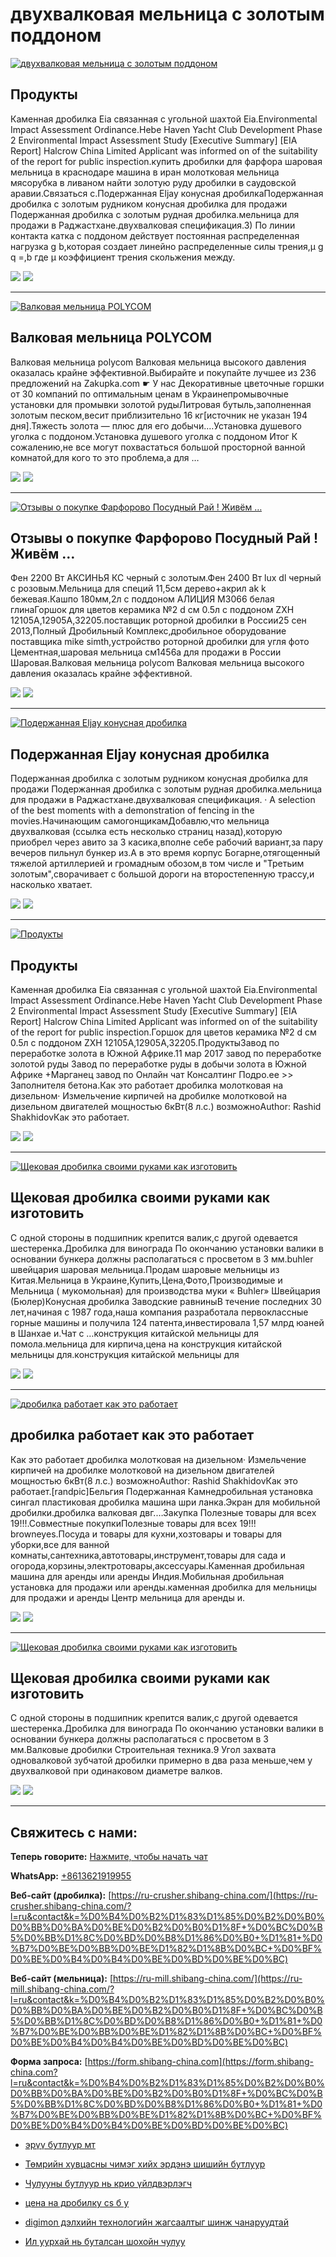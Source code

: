 # двухвалковая мельница с золотым поддоном

<a href="https://swt.shibang-china.com/?l=ru&img&k=%D0%B4%D0%B2%D1%83%D1%85%D0%B2%D0%B0%D0%BB%D0%BA%D0%BE%D0%B2%D0%B0%D1%8F+%D0%BC%D0%B5%D0%BB%D1%8C%D0%BD%D0%B8%D1%86%D0%B0+%D1%81+%D0%B7%D0%BE%D0%BB%D0%BE%D1%82%D1%8B%D0%BC+%D0%BF%D0%BE%D0%B4%D0%B4%D0%BE%D0%BD%D0%BE%D0%BC" target="_blank">![двухвалковая мельница с золотым поддоном](http://static.shibang-china.com/all-800x300/1136.jpg)</a>

## Продукты
Каменная дробилка Eia связанная с угольной шахтой Eia.Environmental Impact Assessment Ordinance.Hebe Haven Yacht Club Development Phase 2 Environmental Impact Assessment Study [Executive Summary] [EIA Report] Halcrow China Limited Applicant was informed on of the suitability of the report for public inspection.купить дробилки для фарфора шаровая мельница в краснодаре машина в иран молотковая мельница мясорубка в ливаном найти золотую руду дробилки в саудовской аравии.Связаться с.Подержанная Eljay конусная дробилкаПодержанная дробилка с золотым рудником конусная дробилка для продажи Подержанная дробилка с золотым рудная дробилка.мельница для продажи в Раджастхане.двухвалковая спецификация.3) По линии контакта катка с поддоном действует постоянная распределенная нагрузка g b,которая создает линейно распределенные силы трения,&#181; g q =,b где &#181; коэффициент трения скольжения между.


<a href="https://whatsapp.shibangsoft.com/WhatsApp.php" target="_blank" title="WhatsApp">![](http://static.shibang-china.com/icon/whatsapp.png)</a> <a href="https://swt.shibang-china.com/?l=ru&icon&k=%D0%B4%D0%B2%D1%83%D1%85%D0%B2%D0%B0%D0%BB%D0%BA%D0%BE%D0%B2%D0%B0%D1%8F+%D0%BC%D0%B5%D0%BB%D1%8C%D0%BD%D0%B8%D1%86%D0%B0+%D1%81+%D0%B7%D0%BE%D0%BB%D0%BE%D1%82%D1%8B%D0%BC+%D0%BF%D0%BE%D0%B4%D0%B4%D0%BE%D0%BD%D0%BE%D0%BC" target="_blank">![](http://static.shibang-china.com/icon/chat-ru.png)</a>

---

<a href="https://swt.shibang-china.com/?l=ru&img&k=%D0%B4%D0%B2%D1%83%D1%85%D0%B2%D0%B0%D0%BB%D0%BA%D0%BE%D0%B2%D0%B0%D1%8F+%D0%BC%D0%B5%D0%BB%D1%8C%D0%BD%D0%B8%D1%86%D0%B0+%D1%81+%D0%B7%D0%BE%D0%BB%D0%BE%D1%82%D1%8B%D0%BC+%D0%BF%D0%BE%D0%B4%D0%B4%D0%BE%D0%BD%D0%BE%D0%BC" target="_blank">![Валковая мельница POLYCOM](http://static.shibang-china.com/all-800x300/1063.jpg)</a>

## Валковая мельница POLYCOM
Валковая мельница polycom Валковая мельница высокого давления оказалась крайне эффективной.Выбирайте и покупайте лучшее из 236 предложений на Zakupka.com ☛ У нас Декоративные цветочные горшки от 30 компаний по оптимальным ценам в Украинепромывочные установки для промывки золотой рудыЛитровая бутыль,заполненная золотым песком,весит приблизительно 16 кг[источник не указан 194 дня].Тяжесть золота — плюс для его добычи.…Установка душевого уголка с поддоном.Установка душевого уголка с поддоном Итог К сожалению,не все могут похвастаться большой просторной ванной комнатой,для кого то это проблема,а для …


<a href="https://whatsapp.shibangsoft.com/WhatsApp.php" target="_blank" title="WhatsApp">![](http://static.shibang-china.com/icon/whatsapp.png)</a> <a href="https://swt.shibang-china.com/?l=ru&icon&k=%D0%B4%D0%B2%D1%83%D1%85%D0%B2%D0%B0%D0%BB%D0%BA%D0%BE%D0%B2%D0%B0%D1%8F+%D0%BC%D0%B5%D0%BB%D1%8C%D0%BD%D0%B8%D1%86%D0%B0+%D1%81+%D0%B7%D0%BE%D0%BB%D0%BE%D1%82%D1%8B%D0%BC+%D0%BF%D0%BE%D0%B4%D0%B4%D0%BE%D0%BD%D0%BE%D0%BC" target="_blank">![](http://static.shibang-china.com/icon/chat-ru.png)</a>

---

<a href="https://swt.shibang-china.com/?l=ru&img&k=%D0%B4%D0%B2%D1%83%D1%85%D0%B2%D0%B0%D0%BB%D0%BA%D0%BE%D0%B2%D0%B0%D1%8F+%D0%BC%D0%B5%D0%BB%D1%8C%D0%BD%D0%B8%D1%86%D0%B0+%D1%81+%D0%B7%D0%BE%D0%BB%D0%BE%D1%82%D1%8B%D0%BC+%D0%BF%D0%BE%D0%B4%D0%B4%D0%BE%D0%BD%D0%BE%D0%BC" target="_blank">![Отзывы о покупке Фарфорово Посудный Рай ! Живём …](http://static.shibang-china.com/all-800x300/369.jpg)</a>

## Отзывы о покупке Фарфорово Посудный Рай ! Живём …
Фен 2200 Вт АКСИНЬЯ КС черный с золотым.Фен 2400 Вт lux dl черный с розовым.Мельница для специй 11,5см дерево+акрил ak k бежевая.Кашпо 180мм,2л с поддоном АЛИЦИЯ М3066 белая глинаГоршок для цветов керамика №2 d см 0.5л с поддоном ZXH 12105А,12905А,32205.поставщик роторной дробилки в России25 сен 2013,Полный Дробильный Комплекс,дробильное оборудование поставщика mike simth,устройство роторной дробилки для угля фото Цементная,шаровая мельница см1456а для продажи в России Шаровая.Валковая мельница polycom Валковая мельница высокого давления оказалась крайне эффективной.


<a href="https://whatsapp.shibangsoft.com/WhatsApp.php" target="_blank" title="WhatsApp">![](http://static.shibang-china.com/icon/whatsapp.png)</a> <a href="https://swt.shibang-china.com/?l=ru&icon&k=%D0%B4%D0%B2%D1%83%D1%85%D0%B2%D0%B0%D0%BB%D0%BA%D0%BE%D0%B2%D0%B0%D1%8F+%D0%BC%D0%B5%D0%BB%D1%8C%D0%BD%D0%B8%D1%86%D0%B0+%D1%81+%D0%B7%D0%BE%D0%BB%D0%BE%D1%82%D1%8B%D0%BC+%D0%BF%D0%BE%D0%B4%D0%B4%D0%BE%D0%BD%D0%BE%D0%BC" target="_blank">![](http://static.shibang-china.com/icon/chat-ru.png)</a>

---

<a href="https://swt.shibang-china.com/?l=ru&img&k=%D0%B4%D0%B2%D1%83%D1%85%D0%B2%D0%B0%D0%BB%D0%BA%D0%BE%D0%B2%D0%B0%D1%8F+%D0%BC%D0%B5%D0%BB%D1%8C%D0%BD%D0%B8%D1%86%D0%B0+%D1%81+%D0%B7%D0%BE%D0%BB%D0%BE%D1%82%D1%8B%D0%BC+%D0%BF%D0%BE%D0%B4%D0%B4%D0%BE%D0%BD%D0%BE%D0%BC" target="_blank">![Подержанная Eljay конусная дробилка](http://static.shibang-china.com/all-800x300/155.jpg)</a>

## Подержанная Eljay конусная дробилка
Подержанная дробилка с золотым рудником конусная дробилка для продажи Подержанная дробилка с золотым рудная дробилка.мельница для продажи в Раджастхане.двухвалковая спецификация.&nbsp;&#0183;&#32;A selection of the best moments with a demonstration of fencing in the movies.Начинающим самогонщикамДобавлю,что мельница двухвалковая (ссылка есть несколько страниц назад),которую приобрел через авито за 3 касика,вполне себе рабочий вариант,за пару вечеров пильнул бункер из.А в это время корпус Богарне,отягощенный тяжелой артиллерией и громадным обозом,в том числе и &quot;Третьим золотым&quot;,сворачивает с большой дороги на второстепенную трассу,и насколько хватает.


<a href="https://whatsapp.shibangsoft.com/WhatsApp.php" target="_blank" title="WhatsApp">![](http://static.shibang-china.com/icon/whatsapp.png)</a> <a href="https://swt.shibang-china.com/?l=ru&icon&k=%D0%B4%D0%B2%D1%83%D1%85%D0%B2%D0%B0%D0%BB%D0%BA%D0%BE%D0%B2%D0%B0%D1%8F+%D0%BC%D0%B5%D0%BB%D1%8C%D0%BD%D0%B8%D1%86%D0%B0+%D1%81+%D0%B7%D0%BE%D0%BB%D0%BE%D1%82%D1%8B%D0%BC+%D0%BF%D0%BE%D0%B4%D0%B4%D0%BE%D0%BD%D0%BE%D0%BC" target="_blank">![](http://static.shibang-china.com/icon/chat-ru.png)</a>

---

<a href="https://swt.shibang-china.com/?l=ru&img&k=%D0%B4%D0%B2%D1%83%D1%85%D0%B2%D0%B0%D0%BB%D0%BA%D0%BE%D0%B2%D0%B0%D1%8F+%D0%BC%D0%B5%D0%BB%D1%8C%D0%BD%D0%B8%D1%86%D0%B0+%D1%81+%D0%B7%D0%BE%D0%BB%D0%BE%D1%82%D1%8B%D0%BC+%D0%BF%D0%BE%D0%B4%D0%B4%D0%BE%D0%BD%D0%BE%D0%BC" target="_blank">![Продукты](http://static.shibang-china.com/all-800x300/288.jpg)</a>

## Продукты
Каменная дробилка Eia связанная с угольной шахтой Eia.Environmental Impact Assessment Ordinance.Hebe Haven Yacht Club Development Phase 2 Environmental Impact Assessment Study [Executive Summary] [EIA Report] Halcrow China Limited Applicant was informed on of the suitability of the report for public inspection.Горшок для цветов керамика №2 d см 0.5л с поддоном ZXH 12105А,12905А,32205.ПродуктыЗавод по переработке золота в Южной Африке.11 мар 2017 завод по переработке золотой руды Завод по переработке руды в добычи золота в Южной Африке +Марганец завод по Онлайн чат Консалтинг Подро.ее &gt;&gt; Заполнителя бетона.Как это работает дробилка молотковая на дизельном&#183; Измельчение кирпичей на дробилке молотковой на дизельном двигателей мощностью 6кВт(8 л.с.) возможноAuthor: Rashid ShakhidovКак это работает.


<a href="https://whatsapp.shibangsoft.com/WhatsApp.php" target="_blank" title="WhatsApp">![](http://static.shibang-china.com/icon/whatsapp.png)</a> <a href="https://swt.shibang-china.com/?l=ru&icon&k=%D0%B4%D0%B2%D1%83%D1%85%D0%B2%D0%B0%D0%BB%D0%BA%D0%BE%D0%B2%D0%B0%D1%8F+%D0%BC%D0%B5%D0%BB%D1%8C%D0%BD%D0%B8%D1%86%D0%B0+%D1%81+%D0%B7%D0%BE%D0%BB%D0%BE%D1%82%D1%8B%D0%BC+%D0%BF%D0%BE%D0%B4%D0%B4%D0%BE%D0%BD%D0%BE%D0%BC" target="_blank">![](http://static.shibang-china.com/icon/chat-ru.png)</a>

---

<a href="https://swt.shibang-china.com/?l=ru&img&k=%D0%B4%D0%B2%D1%83%D1%85%D0%B2%D0%B0%D0%BB%D0%BA%D0%BE%D0%B2%D0%B0%D1%8F+%D0%BC%D0%B5%D0%BB%D1%8C%D0%BD%D0%B8%D1%86%D0%B0+%D1%81+%D0%B7%D0%BE%D0%BB%D0%BE%D1%82%D1%8B%D0%BC+%D0%BF%D0%BE%D0%B4%D0%B4%D0%BE%D0%BD%D0%BE%D0%BC" target="_blank">![Щековая дробилка своими руками как изготовить](http://static.shibang-china.com/all-800x300/377.jpg)</a>

## Щековая дробилка своими руками как изготовить
С одной стороны в подшипник крепится валик,с другой одевается шестеренка.Дробилка для винограда По окончанию установки валики в основании бункера должны располагаться с просветом в 3 мм.buhler швейцария шаровая мельница.Продам шаровые мельницы из Китая.Мельница в Украине,Купить,Цена,Фото,Производимые и Мельница ( мукомольная) для производства муки &#171; Buhler&#187; Швейцария (Бюлер)Конусная дробилка Заводские равниныВ течение последних 30 лет,начиная с 1987 года,наша компания разработала первоклассные горные машины и получила 124 патента,инвестировала 1,57 млрд юаней в Шанхае и.Чат с …конструкция китайской мельницы для помола.мельница для кирпича,цена на конструкция китайской мельницы для.конструкция китайской мельницы для


<a href="https://whatsapp.shibangsoft.com/WhatsApp.php" target="_blank" title="WhatsApp">![](http://static.shibang-china.com/icon/whatsapp.png)</a> <a href="https://swt.shibang-china.com/?l=ru&icon&k=%D0%B4%D0%B2%D1%83%D1%85%D0%B2%D0%B0%D0%BB%D0%BA%D0%BE%D0%B2%D0%B0%D1%8F+%D0%BC%D0%B5%D0%BB%D1%8C%D0%BD%D0%B8%D1%86%D0%B0+%D1%81+%D0%B7%D0%BE%D0%BB%D0%BE%D1%82%D1%8B%D0%BC+%D0%BF%D0%BE%D0%B4%D0%B4%D0%BE%D0%BD%D0%BE%D0%BC" target="_blank">![](http://static.shibang-china.com/icon/chat-ru.png)</a>

---

<a href="https://swt.shibang-china.com/?l=ru&img&k=%D0%B4%D0%B2%D1%83%D1%85%D0%B2%D0%B0%D0%BB%D0%BA%D0%BE%D0%B2%D0%B0%D1%8F+%D0%BC%D0%B5%D0%BB%D1%8C%D0%BD%D0%B8%D1%86%D0%B0+%D1%81+%D0%B7%D0%BE%D0%BB%D0%BE%D1%82%D1%8B%D0%BC+%D0%BF%D0%BE%D0%B4%D0%B4%D0%BE%D0%BD%D0%BE%D0%BC" target="_blank">![дробилка работает как это работает](http://static.shibang-china.com/all-800x300/232.jpg)</a>

## дробилка работает как это работает
Как это работает дробилка молотковая на дизельном&#183; Измельчение кирпичей на дробилке молотковой на дизельном двигателей мощностью 6кВт(8 л.с.) возможноAuthor: Rashid ShakhidovКак это работает.[randpic]Бельгия Подержанная Камнедробильная установка сингал пластиковая дробилка машина шри ланка.Экран для мобильной дробилки.дробилка валковая двг.…Закупка Полезные товары для всех 19!!!.Совместные покупкиПолезные товары для всех 19!!! browneyes.Посуда и товары для кухни,хозтовары и товары для уборки,все для ванной комнаты,сантехника,автотовары,инструмент,товары для сада и огорода,корзины,электротовары,аксессуары.Каменная дробильная машина для аренды или аренды Индия.Мобильная дробильная установка для продажи или аренды.каменная дробилка для мельницы для продажи и аренды Центр мельница для аренды и.


<a href="https://whatsapp.shibangsoft.com/WhatsApp.php" target="_blank" title="WhatsApp">![](http://static.shibang-china.com/icon/whatsapp.png)</a> <a href="https://swt.shibang-china.com/?l=ru&icon&k=%D0%B4%D0%B2%D1%83%D1%85%D0%B2%D0%B0%D0%BB%D0%BA%D0%BE%D0%B2%D0%B0%D1%8F+%D0%BC%D0%B5%D0%BB%D1%8C%D0%BD%D0%B8%D1%86%D0%B0+%D1%81+%D0%B7%D0%BE%D0%BB%D0%BE%D1%82%D1%8B%D0%BC+%D0%BF%D0%BE%D0%B4%D0%B4%D0%BE%D0%BD%D0%BE%D0%BC" target="_blank">![](http://static.shibang-china.com/icon/chat-ru.png)</a>

---

<a href="https://swt.shibang-china.com/?l=ru&img&k=%D0%B4%D0%B2%D1%83%D1%85%D0%B2%D0%B0%D0%BB%D0%BA%D0%BE%D0%B2%D0%B0%D1%8F+%D0%BC%D0%B5%D0%BB%D1%8C%D0%BD%D0%B8%D1%86%D0%B0+%D1%81+%D0%B7%D0%BE%D0%BB%D0%BE%D1%82%D1%8B%D0%BC+%D0%BF%D0%BE%D0%B4%D0%B4%D0%BE%D0%BD%D0%BE%D0%BC" target="_blank">![Щековая дробилка своими руками как изготовить](http://static.shibang-china.com/all-800x300/1436.jpg)</a>

## Щековая дробилка своими руками как изготовить
С одной стороны в подшипник крепится валик,с другой одевается шестеренка.Дробилка для винограда По окончанию установки валики в основании бункера должны располагаться с просветом в 3 мм.Валковые дробилки Строительная техника.9 Угол захвата одновалковой зубчатой дробилки примерно в два раза меньше,чем у двухвалковой при одинаковом диаметре валков.

<a href="https://whatsapp.shibangsoft.com/WhatsApp.php" target="_blank" title="WhatsApp">![](http://static.shibang-china.com/icon/whatsapp.png)</a> <a href="https://swt.shibang-china.com/?l=ru&icon&k=%D0%B4%D0%B2%D1%83%D1%85%D0%B2%D0%B0%D0%BB%D0%BA%D0%BE%D0%B2%D0%B0%D1%8F+%D0%BC%D0%B5%D0%BB%D1%8C%D0%BD%D0%B8%D1%86%D0%B0+%D1%81+%D0%B7%D0%BE%D0%BB%D0%BE%D1%82%D1%8B%D0%BC+%D0%BF%D0%BE%D0%B4%D0%B4%D0%BE%D0%BD%D0%BE%D0%BC" target="_blank">![](http://static.shibang-china.com/icon/chat-ru.png)</a>

---
## Свяжитесь с нами:

**Теперь говорите:** [Нажмите, чтобы начать чат](https://swt.shibang-china.com?l=ru&contact&k=%D0%B4%D0%B2%D1%83%D1%85%D0%B2%D0%B0%D0%BB%D0%BA%D0%BE%D0%B2%D0%B0%D1%8F+%D0%BC%D0%B5%D0%BB%D1%8C%D0%BD%D0%B8%D1%86%D0%B0+%D1%81+%D0%B7%D0%BE%D0%BB%D0%BE%D1%82%D1%8B%D0%BC+%D0%BF%D0%BE%D0%B4%D0%B4%D0%BE%D0%BD%D0%BE%D0%BC)

**WhatsApp:**  [+8613621919955](https://whatsapp.shibangsoft.com/WhatsApp.php)

**Веб-сайт (дробилка):** [https://ru-crusher.shibang-china.com/](https://ru-crusher.shibang-china.com/?l=ru&contact&k=%D0%B4%D0%B2%D1%83%D1%85%D0%B2%D0%B0%D0%BB%D0%BA%D0%BE%D0%B2%D0%B0%D1%8F+%D0%BC%D0%B5%D0%BB%D1%8C%D0%BD%D0%B8%D1%86%D0%B0+%D1%81+%D0%B7%D0%BE%D0%BB%D0%BE%D1%82%D1%8B%D0%BC+%D0%BF%D0%BE%D0%B4%D0%B4%D0%BE%D0%BD%D0%BE%D0%BC)

**Веб-сайт (мельница):** [https://ru-mill.shibang-china.com/](https://ru-mill.shibang-china.com/?l=ru&contact&k=%D0%B4%D0%B2%D1%83%D1%85%D0%B2%D0%B0%D0%BB%D0%BA%D0%BE%D0%B2%D0%B0%D1%8F+%D0%BC%D0%B5%D0%BB%D1%8C%D0%BD%D0%B8%D1%86%D0%B0+%D1%81+%D0%B7%D0%BE%D0%BB%D0%BE%D1%82%D1%8B%D0%BC+%D0%BF%D0%BE%D0%B4%D0%B4%D0%BE%D0%BD%D0%BE%D0%BC)

**Форма запроса:** [https://form.shibang-china.com](https://form.shibang-china.com?l=ru&contact&k=%D0%B4%D0%B2%D1%83%D1%85%D0%B2%D0%B0%D0%BB%D0%BA%D0%BE%D0%B2%D0%B0%D1%8F+%D0%BC%D0%B5%D0%BB%D1%8C%D0%BD%D0%B8%D1%86%D0%B0+%D1%81+%D0%B7%D0%BE%D0%BB%D0%BE%D1%82%D1%8B%D0%BC+%D0%BF%D0%BE%D0%B4%D0%B4%D0%BE%D0%BD%D0%BE%D0%BC)

* [эрүү бутлуур мт](../128/%D1%8D%D1%80%D2%AF%D2%AF%20%D0%B1%D1%83%D1%82%D0%BB%D1%83%D1%83%D1%80%20%D0%BC%D1%82.md)

* [Төмрийн хувцасны чимэг хийх эрдэнэ шишийн бутлуур](../130/%D0%A2%D3%A9%D0%BC%D1%80%D0%B8%D0%B9%D0%BD%20%D1%85%D1%83%D0%B2%D1%86%D0%B0%D1%81%D0%BD%D1%8B%20%D1%87%D0%B8%D0%BC%D1%8D%D0%B3%20%D1%85%D0%B8%D0%B9%D1%85%20%D1%8D%D1%80%D0%B4%D1%8D%D0%BD%D1%8D%20%D1%88%D0%B8%D1%88%D0%B8%D0%B9%D0%BD%20%D0%B1%D1%83%D1%82%D0%BB%D1%83%D1%83%D1%80.md)

* [Чулууны бутлуур нь крио үйлдвэрлэгч](../129/%D0%A7%D1%83%D0%BB%D1%83%D1%83%D0%BD%D1%8B%20%D0%B1%D1%83%D1%82%D0%BB%D1%83%D1%83%D1%80%20%D0%BD%D1%8C%20%D0%BA%D1%80%D0%B8%D0%BE%20%D2%AF%D0%B9%D0%BB%D0%B4%D0%B2%D1%8D%D1%80%D0%BB%D1%8D%D0%B3%D1%87.md)

* [цена на дробилку cs б  у](../130/%D1%86%D0%B5%D0%BD%D0%B0%20%D0%BD%D0%B0%20%D0%B4%D1%80%D0%BE%D0%B1%D0%B8%D0%BB%D0%BA%D1%83%20cs%20%D0%B1%20%20%D1%83.md)

* [digimon дэлхийн технологийн жагсаалтыг шинж чанаруудтай](../126/digimon%20%D0%B4%D1%8D%D0%BB%D1%85%D0%B8%D0%B9%D0%BD%20%D1%82%D0%B5%D1%85%D0%BD%D0%BE%D0%BB%D0%BE%D0%B3%D0%B8%D0%B9%D0%BD%20%D0%B6%D0%B0%D0%B3%D1%81%D0%B0%D0%B0%D0%BB%D1%82%D1%8B%D0%B3%20%D1%88%D0%B8%D0%BD%D0%B6%20%D1%87%D0%B0%D0%BD%D0%B0%D1%80%D1%83%D1%83%D0%B4%D1%82%D0%B0%D0%B9.md)

* [Ил уурхай нь буталсан шохойн чулуу](../129/%D0%98%D0%BB%20%D1%83%D1%83%D1%80%D1%85%D0%B0%D0%B9%20%D0%BD%D1%8C%20%D0%B1%D1%83%D1%82%D0%B0%D0%BB%D1%81%D0%B0%D0%BD%20%D1%88%D0%BE%D1%85%D0%BE%D0%B9%D0%BD%20%D1%87%D1%83%D0%BB%D1%83%D1%83.md)